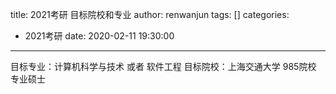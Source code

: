 title: 2021考研 目标院校和专业
author: renwanjun
tags: []
categories:
  - 2021考研
date: 2020-02-11 19:30:00
---
目标专业：计算机科学与技术 或者 软件工程
目标院校：上海交通大学 985院校 专业硕士


